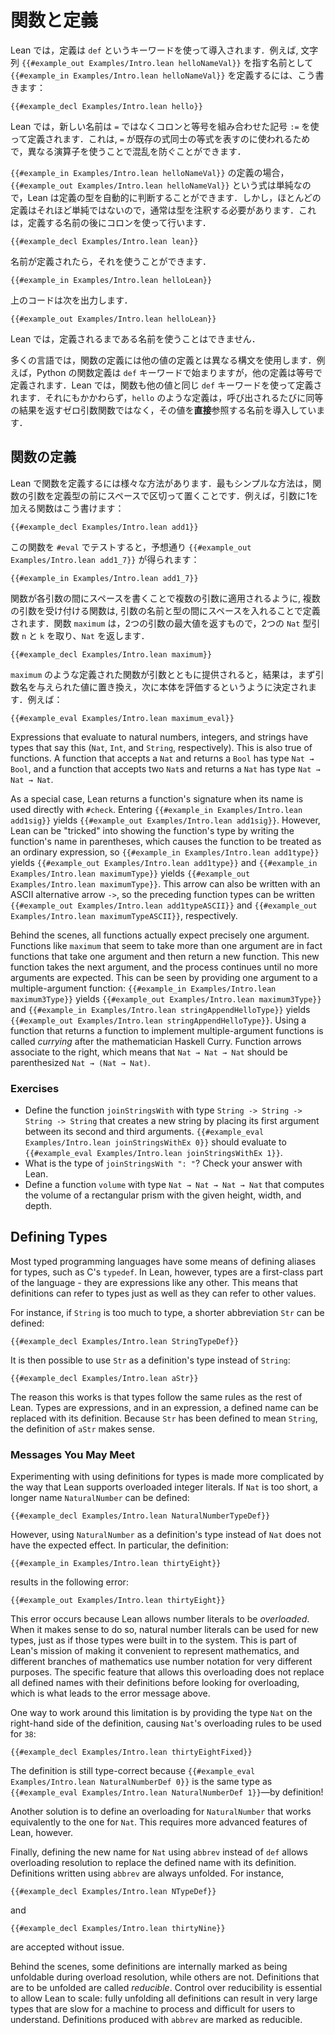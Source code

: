 <!-- # Functions and Definitions -->
# 関数と定義

<!-- In Lean, definitions are introduced using the `def` keyword. For instance, to define the name `{{#example_in Examples/Intro.lean helloNameVal}}` to refer to the string `{{#example_out Examples/Intro.lean helloNameVal}}`, write: -->

Lean では，定義は `def` というキーワードを使って導入されます．例えば, 文字列 `{{#example_out Examples/Intro.lean helloNameVal}}` を指す名前として `{{#example_in Examples/Intro.lean helloNameVal}}` を定義するには、こう書きます：

```lean
{{#example_decl Examples/Intro.lean hello}}
```

<!-- In Lean, new names are defined using the colon-equal operator`:=`
rather than `=`. This is because `=` is used to describe equalities
between existing expressions, and using two different operators helps
prevent confusion. -->

Lean では，新しい名前は `=` ではなくコロンと等号を組み合わせた記号 `:=` を使って定義されます．これは, `=` が既存の式同士の等式を表すのに使われるためで，異なる演算子を使うことで混乱を防ぐことができます．

<!-- In the definition of `{{#example_in Examples/Intro.lean helloNameVal}}`, the expression `{{#example_out Examples/Intro.lean helloNameVal}}` is simple enough that Lean is able to determine the definition's type automatically.
However, most definitions are not so simple, so it will usually be necessary to add a type.
This is done using a colon after the name being defined. -->

`{{#example_in Examples/Intro.lean helloNameVal}}` の定義の場合，`{{#example_out Examples/Intro.lean helloNameVal}}` という式は単純なので，Lean は定義の型を自動的に判断することができます．しかし，ほとんどの定義はそれほど単純ではないので，通常は型を注釈する必要があります．これは，定義する名前の後にコロンを使って行います．

```lean
{{#example_decl Examples/Intro.lean lean}}
```

<!-- Now that the names have been defined, they can be used, so -->

名前が定義されたら，それを使うことができます．

``` Lean
{{#example_in Examples/Intro.lean helloLean}}
```

<!-- outputs -->
上のコードは次を出力します．

``` Lean info
{{#example_out Examples/Intro.lean helloLean}}
```

<!-- In Lean, defined names may only be used after their definitions. -->

Lean では，定義されるまである名前を使うことはできません．

<!-- In many languages, definitions of functions use a different syntax than definitions of other values.
For instance, Python function definitions begin with the `def` keyword, while other definitions are defined with an equals sign.
In Lean, functions are defined using the same `def` keyword as other values.
Nonetheless, definitions such as `hello` introduce names that refer _directly_ to their values, rather than to zero-argument functions that return equivalent results each time they are called. -->

多くの言語では，関数の定義には他の値の定義とは異なる構文を使用します．例えば，Python の関数定義は `def` キーワードで始まりますが，他の定義は等号で定義されます．Lean では，関数も他の値と同じ `def` キーワードを使って定義されます．それにもかかわらず，`hello` のような定義は，呼び出されるたびに同等の結果を返すゼロ引数関数ではなく，その値を**直接**参照する名前を導入しています．

<!-- ## Defining Functions -->

## 関数の定義

<!-- There are a variety of ways to define functions in Lean. The simplest is to place the function's arguments before the definition's type, separated by spaces. For instance, a function that adds one to its argument can be written: -->

Lean で関数を定義するには様々な方法があります．最もシンプルな方法は，関数の引数を定義型の前にスペースで区切って置くことです．例えば，引数に1を加える関数はこう書けます：

```lean
{{#example_decl Examples/Intro.lean add1}}
```

<!-- Testing this function with `#eval` gives `{{#example_out Examples/Intro.lean add1_7}}`, as expected: -->

この関数を `#eval` でテストすると，予想通り `{{#example_out Examples/Intro.lean add1_7}}` が得られます：

```lean
{{#example_in Examples/Intro.lean add1_7}}
```

<!-- Just as functions are applied to multiple arguments by writing spaces between each argument, functions that accept multiple arguments are defined with spaces between the arguments' names and types. The function `maximum`, whose result is equal to the greatest of its two arguments, takes two `Nat` arguments `n` and `k` and returns a `Nat`. -->

関数が各引数の間にスペースを書くことで複数の引数に適用されるように, 複数の引数を受け付ける関数は, 引数の名前と型の間にスペースを入れることで定義されます．関数 `maximum` は，2つの引数の最大値を返すもので，2つの `Nat` 型引数 `n` と `k` を取り、`Nat` を返します．

```lean
{{#example_decl Examples/Intro.lean maximum}}
```

<!-- When a defined function like `maximum` has been provided with its arguments, the result is determined by first replacing the argument names with the provided values in the body, and then evaluating the resulting body. For example: -->

`maximum` のような定義された関数が引数とともに提供されると，結果は，まず引数名を与えられた値に置き換え，次に本体を評価するというように決定されます．例えば：

```lean
{{#example_eval Examples/Intro.lean maximum_eval}}
```

Expressions that evaluate to natural numbers, integers, and strings have types that say this (`Nat`, `Int`, and `String`, respectively).
This is also true of functions.
A function that accepts a `Nat` and returns a `Bool` has type `Nat → Bool`, and a function that accepts two `Nat`s and returns a `Nat` has type `Nat → Nat → Nat`.

As a special case, Lean returns a function's signature when its name is used directly with `#check`.
Entering `{{#example_in Examples/Intro.lean add1sig}}` yields `{{#example_out Examples/Intro.lean add1sig}}`.
However, Lean can be "tricked" into showing the function's type by writing the function's name in parentheses, which causes the function to be treated as an ordinary expression, so `{{#example_in Examples/Intro.lean add1type}}` yields `{{#example_out Examples/Intro.lean add1type}}` and `{{#example_in Examples/Intro.lean maximumType}}` yields `{{#example_out Examples/Intro.lean maximumType}}`.
This arrow can also be written with an ASCII alternative arrow `->`, so the preceding function types can be written `{{#example_out Examples/Intro.lean add1typeASCII}}` and `{{#example_out Examples/Intro.lean maximumTypeASCII}}`, respectively.

Behind the scenes, all functions actually expect precisely one argument.
Functions like `maximum` that seem to take more than one argument are in fact functions that take one argument and then return a new function.
This new function takes the next argument, and the process continues until no more arguments are expected.
This can be seen by providing one argument to a multiple-argument function: `{{#example_in Examples/Intro.lean maximum3Type}}` yields `{{#example_out Examples/Intro.lean maximum3Type}}` and `{{#example_in Examples/Intro.lean stringAppendHelloType}}` yields `{{#example_out Examples/Intro.lean stringAppendHelloType}}`.
Using a function that returns a function to implement multiple-argument functions is called _currying_ after the mathematician Haskell Curry.
Function arrows associate to the right, which means that `Nat → Nat → Nat` should be parenthesized `Nat → (Nat → Nat)`.

### Exercises

 * Define the function `joinStringsWith` with type `String -> String -> String -> String` that creates a new string by placing its first argument between its second and third arguments. `{{#example_eval Examples/Intro.lean joinStringsWithEx 0}}` should evaluate to `{{#example_eval Examples/Intro.lean joinStringsWithEx 1}}`.
 * What is the type of `joinStringsWith ": "`? Check your answer with Lean.
 * Define a function `volume` with type `Nat → Nat → Nat → Nat` that computes the volume of a rectangular prism with the given height, width, and depth.

## Defining Types

Most typed programming languages have some means of defining aliases for types, such as C's `typedef`.
In Lean, however, types are a first-class part of the language - they are expressions like any other.
This means that definitions can refer to types just as well as they can refer to other values.

For instance, if ``String`` is too much to type, a shorter abbreviation ``Str`` can be defined:
```lean
{{#example_decl Examples/Intro.lean StringTypeDef}}
```
It is then possible to use ``Str`` as a definition's type instead of ``String``:
```lean
{{#example_decl Examples/Intro.lean aStr}}
```

The reason this works is that types follow the same rules as the rest of Lean.
Types are expressions, and in an expression, a defined name can be replaced with its definition.
Because ``Str`` has been defined to mean ``String``, the definition of ``aStr`` makes sense.

### Messages You May Meet

Experimenting with using definitions for types is made more complicated by the way that Lean supports overloaded integer literals.
If ``Nat`` is too short, a longer name ``NaturalNumber`` can be defined:
```lean
{{#example_decl Examples/Intro.lean NaturalNumberTypeDef}}
```
However, using ``NaturalNumber`` as a definition's type instead of ``Nat`` does not have the expected effect.
In particular, the definition:
```lean
{{#example_in Examples/Intro.lean thirtyEight}}
```
results in the following error:
```output error
{{#example_out Examples/Intro.lean thirtyEight}}
```

This error occurs because Lean allows number literals to be _overloaded_.
When it makes sense to do so, natural number literals can be used for new types, just as if those types were built in to the system.
This is part of Lean's mission of making it convenient to represent mathematics, and different branches of mathematics use number notation for very different purposes.
The specific feature that allows this overloading does not replace all defined names with their definitions before looking for overloading, which is what leads to the error message above.

One way to work around this limitation is by providing the type `Nat` on the right-hand side of the definition, causing `Nat`'s overloading rules to be used for `38`:
```lean
{{#example_decl Examples/Intro.lean thirtyEightFixed}}
```
The definition is still type-correct because `{{#example_eval Examples/Intro.lean NaturalNumberDef 0}}` is the same type as `{{#example_eval Examples/Intro.lean NaturalNumberDef 1}}`—by definition!

Another solution is to define an overloading for `NaturalNumber` that works equivalently to the one for `Nat`.
This requires more advanced features of Lean, however.

Finally, defining the new name for `Nat` using `abbrev` instead of `def` allows overloading resolution to replace the defined name with its definition.
Definitions written using `abbrev` are always unfolded.
For instance,
```lean
{{#example_decl Examples/Intro.lean NTypeDef}}
```
and
```lean
{{#example_decl Examples/Intro.lean thirtyNine}}
```
are accepted without issue.

Behind the scenes, some definitions are internally marked as being unfoldable during overload resolution, while others are not.
Definitions that are to be unfolded are called _reducible_.
Control over reducibility is essential to allow Lean to scale: fully unfolding all definitions can result in very large types that are slow for a machine to process and difficult for users to understand.
Definitions produced with `abbrev` are marked as reducible.
